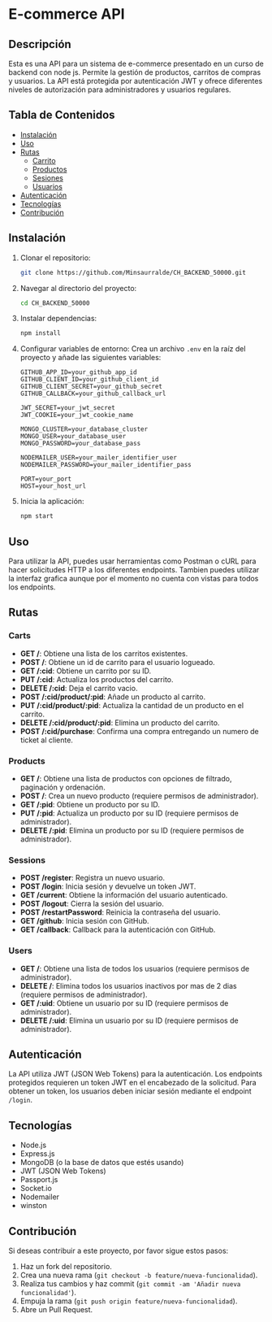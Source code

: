 # E-commerce API

## Descripción

Esta es una API para un sistema de e-commerce presentado en un curso de backend con node js.
Permite la gestión de productos, carritos de compras y usuarios.
La API está protegida por autenticación JWT y ofrece diferentes niveles de autorización para administradores y usuarios regulares.

## Tabla de Contenidos

- [Instalación](#instalación)
- [Uso](#uso)
- [Rutas](#rutas)
  - [Carrito](#carrito)
  - [Productos](#productos)
  - [Sesiones](#sesiones)
  - [Usuarios](#usuarios)
- [Autenticación](#autenticación)
- [Tecnologías](#tecnologías)
- [Contribución](#contribución)

## Instalación

1. Clonar el repositorio:

   ```bash
   git clone https://github.com/Minsaurralde/CH_BACKEND_50000.git
   ```

2. Navegar al directorio del proyecto:

   ```bash
   cd CH_BACKEND_50000
   ```

3. Instalar dependencias:

   ```bash
   npm install
   ```

4. Configurar variables de entorno:
   Crea un archivo `.env` en la raíz del proyecto y añade las siguientes variables:

   ```env
   GITHUB_APP_ID=your_github_app_id
   GITHUB_CLIENT_ID=your_github_client_id
   GITHUB_CLIENT_SECRET=your_github_secret
   GITHUB_CALLBACK=your_github_callback_url

   JWT_SECRET=your_jwt_secret
   JWT_COOKIE=your_jwt_cookie_name

   MONGO_CLUSTER=your_database_cluster
   MONGO_USER=your_database_user
   MONGO_PASSWORD=your_database_pass

   NODEMAILER_USER=your_mailer_identifier_user
   NODEMAILER_PASSWORD=your_mailer_identifier_pass

   PORT=your_port
   HOST=your_host_url
   ```

5. Inicia la aplicación:
   ```bash
   npm start
   ```

## Uso

Para utilizar la API, puedes usar herramientas como Postman o cURL para hacer solicitudes HTTP a los diferentes endpoints. Tambien puedes utilizar la interfaz grafica aunque por el momento no cuenta con vistas para todos los endpoints.

## Rutas

### Carts

- **GET /**: Obtiene una lista de los carritos existentes.
- **POST /**: Obtiene un id de carrito para el usuario logueado.
- **GET /:cid**: Obtiene un carrito por su ID.
- **PUT /:cid**: Actualiza los productos del carrito.
- **DELETE /:cid**: Deja el carrito vacio.
- **POST /:cid/product/:pid**: Añade un producto al carrito.
- **PUT /:cid/product/:pid**: Actualiza la cantidad de un producto en el carrito.
- **DELETE /:cid/product/:pid**: Elimina un producto del carrito.
- **POST /:cid/purchase**: Confirma una compra entregando un numero de ticket al cliente.

### Products

- **GET /**: Obtiene una lista de productos con opciones de filtrado, paginación y ordenación.
- **POST /**: Crea un nuevo producto (requiere permisos de administrador).
- **GET /:pid**: Obtiene un producto por su ID.
- **PUT /:pid**: Actualiza un producto por su ID (requiere permisos de administrador).
- **DELETE /:pid**: Elimina un producto por su ID (requiere permisos de administrador).

### Sessions

- **POST /register**: Registra un nuevo usuario.
- **POST /login**: Inicia sesión y devuelve un token JWT.
- **GET /current**: Obtiene la información del usuario autenticado.
- **POST /logout**: Cierra la sesión del usuario.
- **POST /restartPassword**: Reinicia la contraseña del usuario.
- **GET /github**: Inicia sesión con GitHub.
- **GET /callback**: Callback para la autenticación con GitHub.

### Users

- **GET /**: Obtiene una lista de todos los usuarios (requiere permisos de administrador).
- **DELETE /**: Elimina todos los usuarios inactivos por mas de 2 dias (requiere permisos de administrador).
- **GET /:uid**: Obtiene un usuario por su ID (requiere permisos de administrador).
- **DELETE /:uid**: Elimina un usuario por su ID (requiere permisos de administrador).

## Autenticación

La API utiliza JWT (JSON Web Tokens) para la autenticación. Los endpoints protegidos requieren un token JWT en el encabezado de la solicitud. Para obtener un token, los usuarios deben iniciar sesión mediante el endpoint `/login`.

## Tecnologías

- Node.js
- Express.js
- MongoDB (o la base de datos que estés usando)
- JWT (JSON Web Tokens)
- Passport.js
- Socket.io
- Nodemailer
- winston

## Contribución

Si deseas contribuir a este proyecto, por favor sigue estos pasos:

1. Haz un fork del repositorio.
2. Crea una nueva rama (`git checkout -b feature/nueva-funcionalidad`).
3. Realiza tus cambios y haz commit (`git commit -am 'Añadir nueva funcionalidad'`).
4. Empuja la rama (`git push origin feature/nueva-funcionalidad`).
5. Abre un Pull Request.
